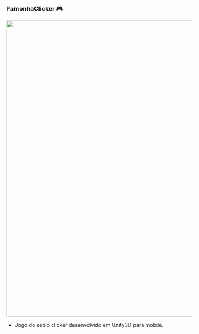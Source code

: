 ### PamonhaClicker :video_game:

<img src="https://i.imgur.com/dPa4SeR.png" height="800">

- Jogo do estilo clicker desenvolvido em Unity3D para mobile.
